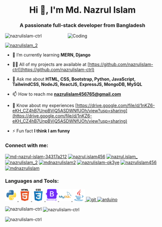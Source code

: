 <h1 align="center">Hi 👋, I'm Md. Nazrul Islam</h1>
<h3 align="center">A passionate full-stack developer from Bangladesh</h3>
<img align="right" alt="Coding" width="300"  src="https://cdn.dribbble.com/users/926537/screenshots/4502924/media/18181eb39eec9784db256e246954adba.gif">
<p align="left"> <img src="https://komarev.com/ghpvc/?username=nazrulislam-ctrl&label=Profile%20views&color=0e75b6&style=flat" alt="nazrulislam-ctrl" /> </p>
<p align="left"> <a href="https://twitter.com/nazrulislam_2" target="blank"><img src="https://img.shields.io/twitter/follow/nazrulislam_2?logo=twitter&style=for-the-badge" alt="nazrulislam_2" /></a> </p>

- 🌱 I’m currently learning **MERN, Django**

- 👨‍💻 All of my projects are available at [https://github.com/nazrulislam-ctrl](https://github.com/nazrulislam-ctrl)

- 💬 Ask me about **HTML, CSS, Bootstrap, Python, JavaScript, TailwindCSS, NodeJS, ReactJS, ExpressJS, MongoDB, MySQL**

- 📫 How to reach me **nazrulislam456765@gmail.com**

- 📄 Know about my experiences [https://drive.google.com/file/d/1nKZ6-eKH_CZ4hB7UnpBVjQ5ASDWNfUOh/view?usp=sharing](https://drive.google.com/file/d/1nKZ6-eKH_CZ4hB7UnpBVjQ5ASDWNfUOh/view?usp=sharing)

- ⚡ Fun fact **I think I am funny**

<h3 align="left">Connect with me:</h3>
<p align="left">
<a href="https://linkedin.com/in/md-nazrul-islam-34317a212" target="blank"><img align="center" src="https://raw.githubusercontent.com/rahuldkjain/github-profile-readme-generator/master/src/images/icons/Social/linked-in-alt.svg" alt="md-nazrul-islam-34317a212" height="30" width="40" /></a>
<a href="https://fb.com/nazrul.islam456" target="blank"><img align="center" src="https://raw.githubusercontent.com/rahuldkjain/github-profile-readme-generator/master/src/images/icons/Social/facebook.svg" alt="nazrul.islam456" height="30" width="40" /></a>
<a href="https://instagram.com/nazrul.islam_" target="blank"><img align="center" src="https://raw.githubusercontent.com/rahuldkjain/github-profile-readme-generator/master/src/images/icons/Social/instagram.svg" alt="nazrul.islam_" height="30" width="40" /></a>
<a href="https://twitter.com/nazrulislam_2" target="blank"><img align="center" src="https://raw.githubusercontent.com/rahuldkjain/github-profile-readme-generator/master/src/images/icons/Social/twitter.svg" alt="nazrulislam_2" height="30" width="40" /></a>
<a href="https://kaggle.com/mdnazrulislam2" target="blank"><img align="center" src="https://raw.githubusercontent.com/rahuldkjain/github-profile-readme-generator/master/src/images/icons/Social/kaggle.svg" alt="mdnazrulislam2" height="30" width="40" /></a>
<a href="https://www.youtube.com/c/nazrulislam-ok3ye" target="blank"><img align="center" src="https://raw.githubusercontent.com/rahuldkjain/github-profile-readme-generator/master/src/images/icons/Social/youtube.svg" alt="nazrulislam-ok3ye" height="30" width="40" /></a>
<a href="https://www.hackerrank.com/nazrulislam456" target="blank"><img align="center" src="https://raw.githubusercontent.com/rahuldkjain/github-profile-readme-generator/master/src/images/icons/Social/hackerrank.svg" alt="nazrulislam456" height="30" width="40" /></a>
<a href="https://www.leetcode.com/mdnazrulislam" target="blank"><img align="center" src="https://raw.githubusercontent.com/rahuldkjain/github-profile-readme-generator/master/src/images/icons/Social/leet-code.svg" alt="mdnazrulislam" height="30" width="40" /></a>
</p>

<h3 align="left">Languages and Tools:</h3>
<p align="left"> <a href="https://www.python.org" target="_blank" rel="noreferrer"> <img src="https://raw.githubusercontent.com/devicons/devicon/master/icons/python/python-original.svg" alt="python" width="40" height="40"/> </a> <a href="https://www.w3.org/html/" target="_blank" rel="noreferrer"> <img src="https://raw.githubusercontent.com/devicons/devicon/master/icons/html5/html5-original-wordmark.svg" alt="html5" width="40" height="40"/> </a> <a href="https://www.w3schools.com/css/" target="_blank" rel="noreferrer"> <img src="https://raw.githubusercontent.com/devicons/devicon/master/icons/css3/css3-original-wordmark.svg" alt="css3" width="40" height="40"/> </a> <a href="https://getbootstrap.com" target="_blank" rel="noreferrer"> <img src="https://raw.githubusercontent.com/devicons/devicon/master/icons/bootstrap/bootstrap-plain-wordmark.svg" alt="bootstrap" width="40" height="40"/> </a> <a href="https://www.mysql.com/" target="_blank" rel="noreferrer"> <img src="https://raw.githubusercontent.com/devicons/devicon/master/icons/mysql/mysql-original-wordmark.svg" alt="mysql" width="40" height="40"/> </a> <a href="https://www.java.com" target="_blank" rel="noreferrer"> <img src="https://raw.githubusercontent.com/devicons/devicon/master/icons/java/java-original.svg" alt="java" width="40" height="40"/> </a>  <a href="https://git-scm.com/" target="_blank" rel="noreferrer"> <img src="https://www.vectorlogo.zone/logos/git-scm/git-scm-icon.svg" alt="git" width="40" height="40"/> </a>  <a href="https://www.arduino.cc/" target="_blank" rel="noreferrer"> <img src="https://cdn.worldvectorlogo.com/logos/arduino-1.svg" alt="arduino" width="40" height="40"/> </a> </p>

<p><img align="left" src="https://github-readme-stats.vercel.app/api/top-langs?username=nazrulislam-ctrl&show_icons=true&locale=en&layout=compact" alt="nazrulislam-ctrl" /></p>

<p>&nbsp;<img align="center" src="https://github-readme-stats.vercel.app/api?username=nazrulislam-ctrl&show_icons=true&locale=en" alt="nazrulislam-ctrl" /></p>

<p><img align="center" src="https://github-readme-streak-stats.herokuapp.com/?user=nazrulislam-ctrl&" alt="nazrulislam-ctrl" /></p>


<!---
nazrulislam-ctrl/nazrulislam-ctrl is a ✨ special ✨ repository because its `README.md` (this file) appears on your GitHub profile.
You can click the Preview link to take a look at your changes.
--->
